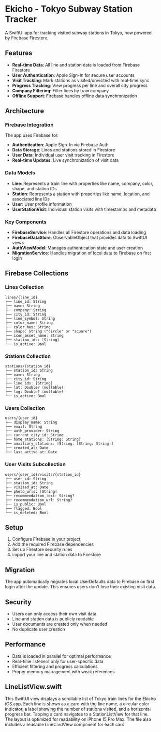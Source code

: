 # Ekicho - Tokyo Subway Station Tracker

A SwiftUI app for tracking visited subway stations in Tokyo, now powered by Firebase Firestore.

## Features

- **Real-time Data**: All line and station data is loaded from Firebase Firestore
- **User Authentication**: Apple Sign-In for secure user accounts
- **Visit Tracking**: Mark stations as visited/unvisited with real-time sync
- **Progress Tracking**: View progress per line and overall city progress
- **Company Filtering**: Filter lines by train company
- **Offline Support**: Firebase handles offline data synchronization

## Architecture

### Firebase Integration

The app uses Firebase for:
- **Authentication**: Apple Sign-In via Firebase Auth
- **Data Storage**: Lines and stations stored in Firestore
- **User Data**: Individual user visit tracking in Firestore
- **Real-time Updates**: Live synchronization of visit data

### Data Models

- **Line**: Represents a train line with properties like name, company, color, shape, and station IDs
- **Station**: Represents a station with properties like name, location, and associated line IDs
- **User**: User profile information
- **UserStationVisit**: Individual station visits with timestamps and metadata

### Key Components

- **FirebaseService**: Handles all Firestore operations and data loading
- **FirebaseDataStore**: ObservableObject that provides data to SwiftUI views
- **AuthViewModel**: Manages authentication state and user creation
- **MigrationService**: Handles migration of local data to Firebase on first login

## Firebase Collections

### Lines Collection
```
lines/{line_id}
├── line_id: String
├── name: String
├── company: String
├── city_id: String
├── line_symbol: String
├── color_name: String
├── color_hex: String
├── shape: String ("circle" or "square")
├── icon_asset_name: String
├── station_ids: [String]
└── is_active: Bool
```

### Stations Collection
```
stations/{station_id}
├── station_id: String
├── name: String
├── city_id: String
├── line_ids: [String]
├── lat: Double? (nullable)
├── lng: Double? (nullable)
└── is_active: Bool
```

### Users Collection
```
users/{user_id}
├── display_name: String
├── email: String
├── auth_provider: String
├── current_city_id: String
├── home_stations: [String: String]
├── auxiliary_stations: [String: [String: String]]
├── created_at: Date
└── last_active_at: Date
```

### User Visits Subcollection
```
users/{user_id}/visits/{station_id}
├── user_id: String
├── station_id: String
├── visited_at: Date
├── photo_urls: [String]
├── recommendation_text: String?
├── recommendation_url: String?
├── is_public: Bool
├── flagged: Bool
└── is_deleted: Bool
```

## Setup

1. Configure Firebase in your project
2. Add the required Firebase dependencies
3. Set up Firestore security rules
4. Import your line and station data to Firestore

## Migration

The app automatically migrates local UserDefaults data to Firebase on first login after the update. This ensures users don't lose their existing visit data.

## Security

- Users can only access their own visit data
- Line and station data is publicly readable
- User documents are created only when needed
- No duplicate user creation

## Performance

- Data is loaded in parallel for optimal performance
- Real-time listeners only for user-specific data
- Efficient filtering and progress calculations
- Proper memory management with weak references

## LineListView.swift

This SwiftUI view displays a scrollable list of Tokyo train lines for the Ekicho iOS app. Each line is shown as a card with the line name, a circular color indicator, a label showing the number of stations visited, and a horizontal progress bar. Tapping a card navigates to a StationListView for that line. The layout is optimized for readability on iPhone 15 Pro Max. The file also includes a reusable LineCardView component for each card.
